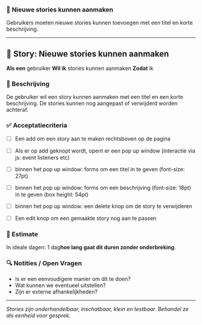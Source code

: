 ### 📘 **Nieuwe stories kunnen aanmaken**
Gebruikers moeten nieuwe stories kunnen toevoegen met een titel en korte beschrijving.

---

## 🧩 Story: Nieuwe stories kunnen aanmaken

**Als een** gebruiker
**Wil ik** stories kunnen aanmaken
**Zodat** ik

### 📝 Beschrijving

De gebruiker wil een story kunnen aanmaken met een titel en een korte beschrijving. De stories kunnen nog aangepast of verwijderd worden achteraf.

### ✅ Acceptatiecriteria

* [ ] Een add om een story aan te maken rechtsboven op de pagina
* [ ] Als er op add geknopt wordt, opent er een pop up window (interactie via js: event listeners etc)
* [ ] binnen het pop up window: forms om een titel in te geven (font-size: 27pt)
* [ ] binnen het pop up window: forms om een beschrijving (font-size: 18pt) in te geven (box height: 54pt)
* [ ] binnen het pop up window: een delete knop om de story te verwijderen
* [ ] Een edit knop om een gemaakte story nog aan te passen


### 🧮 Estimate
In ideale dagen: 1 dag**hoe lang gaat dit duren zonder onderbreking**.

### 🔍 Notities / Open Vragen

* Is er een eenvoudigere manier om dit te doen?
* Wat kunnen we eventueel uitstellen?
* Zijn er externe afhankelijkheden?

---

*Stories zijn onderhandelbaar, inschatbaar, klein en testbaar. Behandel ze als eenheid voor gesprek.*
